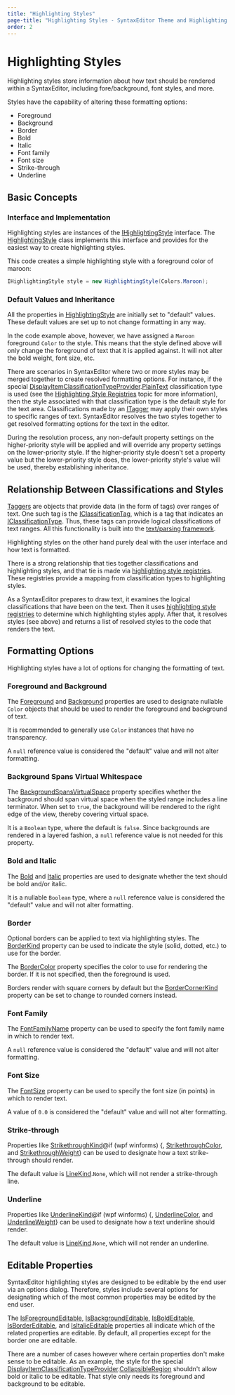 ```yaml
---
title: "Highlighting Styles"
page-title: "Highlighting Styles - SyntaxEditor Theme and Highlighting Style Features"
order: 2
---
```

# Highlighting Styles

Highlighting styles store information about how text should be rendered within a SyntaxEditor, including fore/background, font styles, and more.

Styles have the capability of altering these formatting options:

- Foreground
- Background
- Border
- Bold
- Italic
- Font family
- Font size
- Strike-through
- Underline

## Basic Concepts

### Interface and Implementation

Highlighting styles are instances of the [IHighlightingStyle](xref:@ActiproUIRoot.Controls.SyntaxEditor.Highlighting.IHighlightingStyle) interface.  The [HighlightingStyle](xref:@ActiproUIRoot.Controls.SyntaxEditor.Highlighting.Implementation.HighlightingStyle) class implements this interface and provides for the easiest way to create highlighting styles.

This code creates a simple highlighting style with a foreground color of maroon:

```csharp
IHighlightingStyle style = new HighlightingStyle(Colors.Maroon);
```

### Default Values and Inheritance

All the properties in [HighlightingStyle](xref:@ActiproUIRoot.Controls.SyntaxEditor.Highlighting.Implementation.HighlightingStyle) are initially set to "default" values.  These default values are set up to not change formatting in any way.

In the code example above, however, we have assigned a `Maroon` foreground `Color` to the style.  This means that the style defined above will only change the foreground of text that it is applied against.  It will not alter the bold weight, font size, etc.

There are scenarios in SyntaxEditor where two or more styles may be merged together to create resolved formatting options.  For instance, if the special [DisplayItemClassificationTypeProvider](xref:@ActiproUIRoot.Controls.SyntaxEditor.DisplayItemClassificationTypeProvider).[PlainText](xref:@ActiproUIRoot.Controls.SyntaxEditor.DisplayItemClassificationTypeProvider.PlainText) classification type is used (see the [Highlighting Style Registries](highlighting-style-registries.md) topic for more information), then the style associated with that classification type is the default style for the text area.  Classifications made by an [ITagger<IClassificationTag>](../../text-parsing/tagging/taggers.md) may apply their own styles to specific ranges of text.  SyntaxEditor resolves the two styles together to get resolved formatting options for the text in the editor.

During the resolution process, any non-default property settings on the higher-priority style will be applied and will override any property settings on the lower-priority style.  If the higher-priority style doesn't set a property value but the lower-priority style does, the lower-priority style's value will be used, thereby establishing inheritance.

## Relationship Between Classifications and Styles

[Taggers](../../text-parsing/tagging/taggers.md) are objects that provide data (in the form of tags) over ranges of text.  One such tag is the [IClassificationTag](xref:ActiproSoftware.Text.Tagging.IClassificationTag), which is a tag that indicates an [IClassificationType](xref:ActiproSoftware.Text.IClassificationType).  Thus, these tags can provide logical classifications of text ranges.  All this functionality is built into the [text/parsing framework](../../text-parsing/index.md).

Highlighting styles on the other hand purely deal with the user interface and how text is formatted.

There is a strong relationship that ties together classifications and highlighting styles, and that tie is made via [highlighting style registries](highlighting-style-registries.md).  These registries provide a mapping from classification types to highlighting styles.

As a SyntaxEditor prepares to draw text, it examines the logical classifications that have been on the text.  Then it uses [highlighting style registries](highlighting-style-registries.md) to determine which highlighting styles apply.  After that, it resolves styles (see above) and returns a list of resolved styles to the code that renders the text.

## Formatting Options

Highlighting styles have a lot of options for changing the formatting of text.

### Foreground and Background

The [Foreground](xref:@ActiproUIRoot.Controls.SyntaxEditor.Highlighting.IHighlightingStyle.Foreground) and [Background](xref:@ActiproUIRoot.Controls.SyntaxEditor.Highlighting.IHighlightingStyle.Background) properties are used to designate nullable `Color` objects that should be used to render the foreground and background of text.

It is recommended to generally use `Color` instances that have no transparency.

A `null` reference value is considered the "default" value and will not alter formatting.

### Background Spans Virtual Whitespace

The [BackgroundSpansVirtualSpace](xref:@ActiproUIRoot.Controls.SyntaxEditor.Highlighting.IHighlightingStyle.BackgroundSpansVirtualSpace) property specifies whether the background should span virtual space when the styled range includes a line terminator.  When set to `true`, the background will be rendered to the right edge of the view, thereby covering virtual space.

It is a `Boolean` type, where the default is `false`.  Since backgrounds are rendered in a layered fashion, a `null` reference value is not needed for this property.

### Bold and Italic

The [Bold](xref:@ActiproUIRoot.Controls.SyntaxEditor.Highlighting.IHighlightingStyle.Bold) and [Italic](xref:@ActiproUIRoot.Controls.SyntaxEditor.Highlighting.IHighlightingStyle.Italic) properties are used to designate whether the text should be bold and/or italic.

It is a nullable `Boolean` type, where a `null` reference value is considered the "default" value and will not alter formatting.

### Border

Optional borders can be applied to text via highlighting styles.  The [BorderKind](xref:@ActiproUIRoot.Controls.SyntaxEditor.Highlighting.IHighlightingStyle.BorderKind) property can be used to indicate the style (solid, dotted, etc.) to use for the border.

The [BorderColor](xref:@ActiproUIRoot.Controls.SyntaxEditor.Highlighting.IHighlightingStyle.BorderColor) property specifies the color to use for rendering the border.  If it is not specified, then the foreground is used.

Borders render with square corners by default but the [BorderCornerKind](xref:@ActiproUIRoot.Controls.SyntaxEditor.Highlighting.IHighlightingStyle.BorderCornerKind) property can be set to change to rounded corners instead.

### Font Family

The [FontFamilyName](xref:@ActiproUIRoot.Controls.SyntaxEditor.Highlighting.IHighlightingStyle.FontFamilyName) property can be used to specify the font family name in which to render text.

A `null` reference value is considered the "default" value and will not alter formatting.

### Font Size

The [FontSize](xref:@ActiproUIRoot.Controls.SyntaxEditor.Highlighting.IHighlightingStyle.FontSize) property can be used to specify the font size (in points) in which to render text.

A value of `0.0` is considered the "default" value and will not alter formatting.

### Strike-through

Properties like [StrikethroughKind](xref:@ActiproUIRoot.Controls.SyntaxEditor.Highlighting.IHighlightingStyle.StrikethroughKind)@if (wpf winforms) {, [StrikethroughColor](xref:@ActiproUIRoot.Controls.SyntaxEditor.Highlighting.IHighlightingStyle.StrikethroughColor), and [StrikethroughWeight](xref:@ActiproUIRoot.Controls.SyntaxEditor.Highlighting.IHighlightingStyle.StrikethroughWeight)} can be used to designate how a text strike-through should render.

The default value is [LineKind](xref:@ActiproUIRoot.Controls.Rendering.LineKind).`None`, which will not render a strike-through line.

### Underline

Properties like [UnderlineKind](xref:@ActiproUIRoot.Controls.SyntaxEditor.Highlighting.IHighlightingStyle.UnderlineKind)@if (wpf winforms) {, [UnderlineColor](xref:@ActiproUIRoot.Controls.SyntaxEditor.Highlighting.IHighlightingStyle.UnderlineColor), and [UnderlineWeight](xref:@ActiproUIRoot.Controls.SyntaxEditor.Highlighting.IHighlightingStyle.UnderlineWeight)} can be used to designate how a text underline should render.

The default value is [LineKind](xref:@ActiproUIRoot.Controls.Rendering.LineKind).`None`, which will not render an underline.

## Editable Properties

SyntaxEditor highlighting styles are designed to be editable by the end user via an options dialog.  Therefore, styles include several options for designating which of the most common properties may be edited by the end user.

The [IsForegroundEditable](xref:@ActiproUIRoot.Controls.SyntaxEditor.Highlighting.IHighlightingStyle.IsForegroundEditable), [IsBackgroundEditable](xref:@ActiproUIRoot.Controls.SyntaxEditor.Highlighting.IHighlightingStyle.IsBackgroundEditable), [IsBoldEditable](xref:@ActiproUIRoot.Controls.SyntaxEditor.Highlighting.IHighlightingStyle.IsBoldEditable), [IsBorderEditable](xref:@ActiproUIRoot.Controls.SyntaxEditor.Highlighting.IHighlightingStyle.IsBorderEditable), and [IsItalicEditable](xref:@ActiproUIRoot.Controls.SyntaxEditor.Highlighting.IHighlightingStyle.IsItalicEditable) properties all indicate which of the related properties are editable.  By default, all properties except for the border one are editable.

There are a number of cases however where certain properties don't make sense to be editable.  As an example, the style for the special [DisplayItemClassificationTypeProvider](xref:@ActiproUIRoot.Controls.SyntaxEditor.DisplayItemClassificationTypeProvider).[CollapsibleRegion](xref:@ActiproUIRoot.Controls.SyntaxEditor.DisplayItemClassificationTypeProvider.CollapsibleRegion) shouldn't allow bold or italic to be editable.  That style only needs its foreground and background to be editable.
